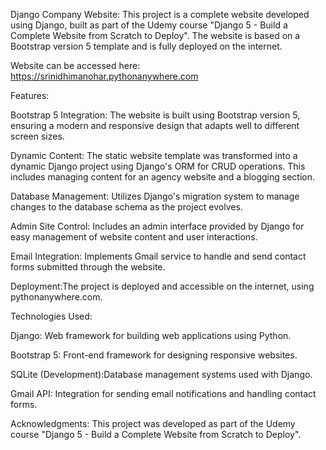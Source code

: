 Django Company Website:
This project is a complete website developed using Django, built as part of the Udemy course "Django 5 - Build a Complete Website from Scratch to Deploy". The website is based on a Bootstrap version 5 template and is fully deployed on the internet.

Website can be accessed here: https://srinidhimanohar.pythonanywhere.com

Features:

Bootstrap 5 Integration: The website is built using Bootstrap version 5, ensuring a modern and responsive design that adapts well to different screen sizes.

Dynamic Content: The static website template was transformed into a dynamic Django project using Django's ORM for CRUD operations. This includes managing content for an agency website and a blogging section.

Database Management: Utilizes Django's migration system to manage changes to the database schema as the project evolves.

Admin Site Control: Includes an admin interface provided by Django for easy management of website content and user interactions.

Email Integration: Implements Gmail service to handle and send contact forms submitted through the website.

Deployment:The project is deployed and accessible on the internet, using pythonanywhere.com.

Technologies Used:

Django: Web framework for building web applications using Python.

Bootstrap 5: Front-end framework for designing responsive websites.

SQLite (Development):Database management systems used with Django.

Gmail API: Integration for sending email notifications and handling contact forms.

Acknowledgments:
This project was developed as part of the Udemy course "Django 5 - Build a Complete Website from Scratch to Deploy".

